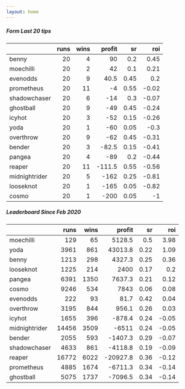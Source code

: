```yaml
---   
layout: home   
---   
```



##### Form Last 20 tips   

|               |   runs |   wins |   profit |   sr |   roi |
|:--------------|-------:|-------:|---------:|-----:|------:|
| benny         |     20 |      4 |     90   | 0.2  |  0.45 |
| moechilli     |     20 |      2 |     42   | 0.1  |  0.21 |
| evenodds      |     20 |      9 |     40.5 | 0.45 |  0.2  |
| prometheus    |     20 |     11 |     -4   | 0.55 | -0.02 |
| shadowchaser  |     20 |      6 |    -14   | 0.3  | -0.07 |
| ghostball     |     20 |      9 |    -49   | 0.45 | -0.24 |
| icyhot        |     20 |      3 |    -52   | 0.15 | -0.26 |
| yoda          |     20 |      1 |    -60   | 0.05 | -0.3  |
| overthrow     |     20 |      9 |    -62   | 0.45 | -0.31 |
| bender        |     20 |      3 |    -82.5 | 0.15 | -0.41 |
| pangea        |     20 |      4 |    -89   | 0.2  | -0.44 |
| reaper        |     20 |     11 |   -111.5 | 0.55 | -0.56 |
| midnightrider |     20 |      5 |   -162   | 0.25 | -0.81 |
| looseknot     |     20 |      1 |   -165   | 0.05 | -0.82 |
| cosmo         |     20 |      1 |   -200   | 0.05 | -1    |

##### Leaderboard Since Feb 2020   

|               |   runs |   wins |   profit |   sr |   roi |
|:--------------|-------:|-------:|---------:|-----:|------:|
| moechilli     |    129 |     65 |   5128.5 | 0.5  |  3.98 |
| yoda          |   3961 |    861 |  43013.8 | 0.22 |  1.09 |
| benny         |   1213 |    298 |   4327.3 | 0.25 |  0.36 |
| looseknot     |   1225 |    214 |   2400   | 0.17 |  0.2  |
| pangea        |   6391 |   1350 |   7637.3 | 0.21 |  0.12 |
| cosmo         |   9246 |    534 |   7843   | 0.06 |  0.08 |
| evenodds      |    222 |     93 |     81.7 | 0.42 |  0.04 |
| overthrow     |   3195 |    844 |    956.1 | 0.26 |  0.03 |
| icyhot        |   1655 |    396 |   -878.4 | 0.24 | -0.05 |
| midnightrider |  14456 |   3509 |  -6511   | 0.24 | -0.05 |
| bender        |   2055 |    593 |  -1407.3 | 0.29 | -0.07 |
| shadowchaser  |   4633 |    861 |  -4118.8 | 0.19 | -0.09 |
| reaper        |  16772 |   6022 | -20927.8 | 0.36 | -0.12 |
| prometheus    |   4885 |   1674 |  -6711.3 | 0.34 | -0.14 |
| ghostball     |   5075 |   1737 |  -7096.5 | 0.34 | -0.14 |
